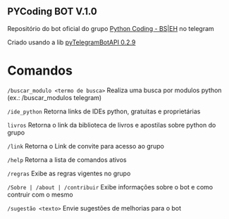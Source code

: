 ## PYCoding BOT V.1.0
Repositório do bot oficial do grupo [Python Coding - BS|EH](https://telegram.me/joinchat/BprGcTvSrhHJIFlsjlLc5Q) no telegram

Criado usando a lib [pyTelegramBotAPI 0.2.9](https://pypi.python.org/pypi/pyTelegramBotAPI/0.2.9)


# Comandos
`/buscar_modulo <termo de busca>` Realiza uma busca por modulos python (ex.: /buscar_modulos telegram)

`/ide_python` Retorna links de IDEs python, gratuitas e proprietárias

`livros` Retorna o link da biblioteca de livros e apostilas sobre python do grupo

`/link` Retorna o Link de convite para acesso ao grupo

`/help` Retorna a lista de comandos ativos 

`/regras` Exibe as regras vigentes no grupo

`/Sobre | /about | /contribuir` Exibe informações sobre o bot e como contruir com o mesmo

`/sugestão <texto>` Envie sugestões de melhorias para o bot
